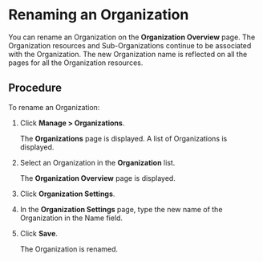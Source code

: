 ﻿---
sidebar_position: 5
---

# Renaming an Organization

<head>
  <meta name="guidename" content="API Management"/>
  <meta name="context" content="GUID-7e2afe07-98fe-4bea-a3ab-92818585601d"/>
</head>

You can rename an Organization on the **Organization Overview** page. The Organization resources and Sub-Organizations continue to be associated with the Organization. The new Organization name is reflected on all the pages for all the Organization resources. 

## Procedure

To rename an Organization:

1. Click **Manage > Organizations**. 

   The **Organizations** page is displayed. A list of Organizations is displayed. 
2. Select an Organization in the **Organization** list. 

   The **Organization Overview** page is displayed. 

3. Click **Organization Settings**. 

4. In the **Organization Settings** page, type the new name of the Organization in the Name field. 

5. Click **Save**. 

   The Organization is renamed. 
